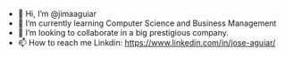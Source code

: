 - 👋 Hi, I’m @jimaaguiar
- 🌱 I’m currently learning Computer Science and Business Management
- 💞️ I’m looking to collaborate in a big prestigious company.
- 📫 How to reach me Linkdin: https://www.linkedin.com/in/jose-aguiar/
                               

<!---
jima07/jima07 is a ✨ special ✨ repository because its `README.md` (this file) appears on your GitHub profile.
You can click the Preview link to take a look at your changes.
--->
